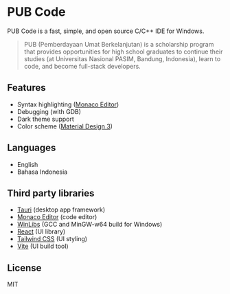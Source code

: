 # PUB Code

PUB Code is a fast, simple, and open source C/C++ IDE for Windows.

> PUB (Pemberdayaan Umat Berkelanjutan) is a scholarship program that provides opportunities for high school graduates to continue their studies (at Universitas Nasional PASIM, Bandung, Indonesia), learn to code, and become full-stack developers.

## Features

- Syntax highlighting ([Monaco Editor](https://microsoft.github.io/monaco-editor/))
- Debugging (with GDB)
- Dark theme support
- Color scheme ([Material Design 3](https://m3.material.io/))

## Languages

- English
- Bahasa Indonesia

## Third party libraries

- [Tauri](https://tauri.app/) (desktop app framework)
- [Monaco Editor](https://microsoft.github.io/monaco-editor/) (code editor)
- [WinLibs](https://winlibs.com/) (GCC and MinGW-w64 build for Windows)
- [React](https://reactjs.org/) (UI library)
- [Tailwind CSS](https://tailwindcss.com/) (UI styling)
- [Vite](https://vitejs.dev/) (UI build tool)

## License

MIT
